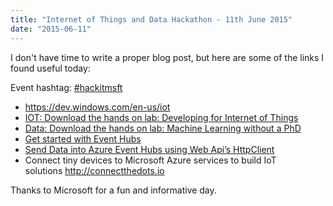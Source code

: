 ```yaml
---
title: "Internet of Things and Data Hackathon - 11th June 2015"
date: "2015-06-11"
---
```


I don't have time to write a proper blog post, but here are some of the links I found useful today:

Event hashtag: [#hackitmsft](https://twitter.com/search?q=%23hackitmsft)

- <https://dev.windows.com/en-us/iot>
- [IOT: Download the hands on lab: Developing for Internet of Things](http://1drv.ms/17Ndw1P)
- [Data: Download the hands on lab: Machine Learning without a PhD](http://1drv.ms/1F7UUcr)
- [Get started with Event Hubs](https://azure.microsoft.com/en-gb/documentation/articles/service-bus-event-hubs-csharp-ephcs-getstarted/)
- [Send Data into Azure Event Hubs using Web Api’s HttpClient](https://blogs.endjin.com/2015/02/send-data-into-azure-event-hubs-using-web-apis-httpclient/)
- <div class="repository-description">
    Connect tiny devices to Microsoft Azure services to build IoT solutions <a href="http://connectthedots.io/" rel="nofollow">http://connectthedots.io</a>
  </div>

Thanks to Microsoft for a fun and informative day.
